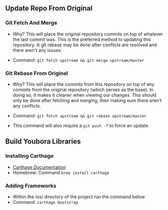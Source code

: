 ## Update Repo From Original

### Git Fetch And Merge
- Why? This will place the original repository commits on top of whatever the last commit was. This is the preferred method to updating this repository. A git rebase may be done after conflicts are resolved and there aren't any issues.

- Command: `git fetch upstream && git merge upstream/master`

### Git Rebase From Original
- Why? This will place the commits from this repository on top of any commits from the original repository (which serves as the base). In doing so, it makes it cleaner when viewing our changes. This should only be done after fetching and merging, then making sure there aren't any conflicts. 

- Command: `git fetch upstream && git rebase upstream/master`
- This command will also require a `git push -f` to force an update. 

## Build Youbora Libraries
### Installing Carthage
- [Carthage Documentation](https://github.com/Carthage/Carthage)
- Homebrew: Command `brew install carthage`

### Adding Frameworks
- Within the ios/ directory of the project run the command below
- Command: `carthage bootstrap`


